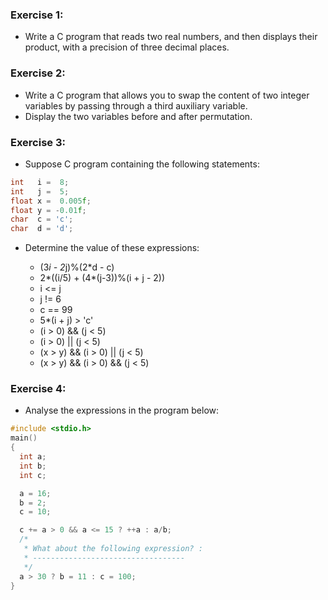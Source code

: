 ### Exercise 1:
- Write a C program that reads two real numbers, and then displays their product, with a precision of three decimal places. 

### Exercise 2:
- Write a C program that allows you to swap the content of two integer variables by passing through a third auxiliary variable. 
- Display the two variables before and after permutation.

### Exercise 3:

- Suppose C program containing the following statements:

```C
int   i =  8;
int   j =  5;
float x =  0.005f;
float y = -0.01f;
char  c = 'c';
char  d = 'd';
```

- Determine the value of these expressions:

    - (3*i - 2*j)%(2*d - c)
    -  2*((i/5) + (4*(j-3))%(i + j - 2))
    -  i <= j
    -  j != 6
    -  c == 99
    -  5*(i + j) > 'c'
    - (i > 0) && (j < 5)
    - (i > 0) || (j < 5)
    - (x > y) && (i > 0) || (j < 5)
    - (x > y) && (i > 0) && (j < 5)

### Exercise 4:

- Analyse the expressions in the program below:

```C
#include <stdio.h>
main()
{
  int a;
  int b;
  int c;

  a = 16;
  b = 2;
  c = 10;

  c += a > 0 && a <= 15 ? ++a : a/b;
  /*
   * What about the following expression? :
   * ----------------------------------
   */
  a > 30 ? b = 11 : c = 100;
}
```

